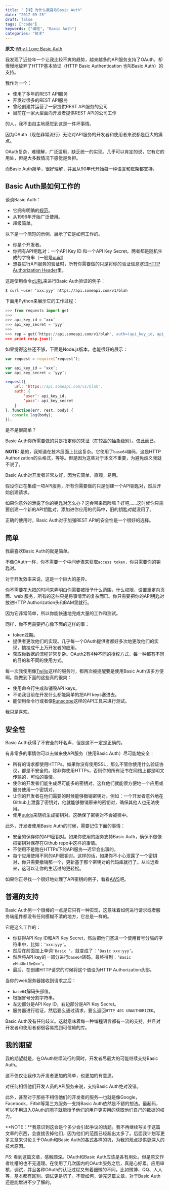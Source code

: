 ```yaml
---
title: "【译】为什么我喜欢Basic Auth"
date: "2017-09-25"
draft: false
tags: ["code"]
keywords: ["编程", "Basic Auth"]
categories: "技术"
---
```


**原文:**[Why I Love Basic Auth](http://www.rdegges.com/why-i-love-basic-auth/)

我发现了近些年一个让我比较不爽的趋势，越来越多的API服务支持了OAuth，却慢慢地放弃了HTTP基本验证（HTTP Basic Authentication 也叫Basic Auth）的支持。  

我作为一个：  

+ 使用了多年的REST API服务  
+ 开发过很多的REST API服务  
+ 曾经创建并运营了一家提供REST API服务的公司  
+ 目前在一家大型面向开发者提供REST API的公司工作  

的人，我不由自主地感觉到这是一件坏事情。  

因为OAuth（现在非常流行）无论对API服务的开发者和使用者来说都是巨大的痛点。  

OAuth复杂，难理解，广泛滥用，缺乏统一的实现。几乎可以肯定的说，它有它的用处，但是大多数情况下感觉是负担。  

而Basic Auth简单，很好理解，并且从90年代开始每一种语言和框架都支持。  

## Basic Auth是如何工作的  

谈谈Basic Auth：  

+ 它拥有明确的[规范](http://tools.ietf.org/html/rfc2617)。  
+ 从1996年开始广泛使用。  
+ 超级简单。  

以下是一个简短的示例，展示了它是如何工作的。  

+ 你是个开发者。  
+ 你拥有API钥匙对：一个API Key ID 和一个API Key Secret。两者都是随机生成的字符串（一般是[uuid](http://en.wikipedia.org/wiki/Universally_unique_identifier)）  
+ 想要进行API服务的验证时，所有你需要做的只是将你的验证信息塞进[HTTP Authorization Header](http://www.w3.org/Protocols/rfc2616/rfc2616-sec14.html)里。  

这是使用命令[cURL](http://curl.haxx.se/)来进行Basic Auth验证的例子：  

```bash
$ curl —user ‘xxx:yyy’ https://api.someapi.com/v1/blah
```

下面用Python来展示它的工作过程：  

```python
>>> from requests import get
>>>
>>> api_key_id = ‘xxx’
>>> api_key_secret = ‘yyy’
>>> 
>>> rep = get(‘https://api.someapi.com/v1/blah', auth=(api_key_id, api_key_secret))
>>> print resp.json()
```

如果觉得这些还不够，下面是Node.js版本，也能很好的展示：  

```javascript
var request = require(‘request’);

var api_key_id = ‘xxx’;
var api_key_secret = ‘yyy’;

request({
    url: ‘https://api.someapi.com/v1/blah',
    auth: {
        ‘user’: api_key_id,
        ‘pass’: api_key_secret
    }
}, function(err, rest, body) {
   console.log(body);
});  
```

是不是很简单？  

Basic Auth你所需要做的只是指定你的凭证（在较高的抽象级别）。仅此而已。  

**NOTE:** 是的，我知道在技术层面上比这复杂。它使用了`base64`编码，这是HTTP Authorization的头格式，等等。但是因为这些对于本文不重要，为避免歧义我就不说了。  

Basic Auth对开发者非常友好，因为它简单，直观，易用。  

假设你正在集成一项API服务，所有你需要做的只是创建一个API钥匙对，然后开始创建请求。  

如果你意外的泄露了你的钥匙对怎么办？这会带来风险嘛？好吧......这时候你只需要创建一个新的API钥匙对，添加进你应用的代码中，旧的钥匙对就没用了。  

正确的使用时，Basic Auth对于加强REST API的安全性是一个很好的选择。  

## 简单  

我最喜欢Basic Auth的就是简单。  

不像OAuth一样，你不需要一个中间步骤来获取`access token`，你只需要你的钥匙对。  

对于开发效率来说，这是一个巨大的差异。  

你不需要花大把的时间来弄明白你需要被授予什么范围，什么权限，设置重定向页面、web 服务，所有的这些只是将事情弄的复杂而已。你只需要把你的API钥匙对放进HTTP Authorization头和BAM里就行。  

因为它非常简单，所以你能快速地完成大量的工作和测试。  

同样，你不再需要担心像下面的这样的事：  

+ token过期。  
+ 提供者更改他们的实现。几乎每一个OAuth提供者都好多次地更改他们的实现，搞挂成千上万开发者的应用。  
+ 获取你数据的流程非常复杂。OAuth2有4种不同的授权方式，每一种都有不同的目的和不同的使用方式。  

每一次我使用像[Twilio](https://www.twilio.com/)这样的服务时，都再次被提醒要是使用Basic Auth该多方便啊。能做到下面的这些真的很爽：  

+ 使用命令行生成和销毁API keys。  
+ 不论我目前在开发什么都能简单的把API keys塞进去。  
+ 能使用命令行或者像[Runscope](https://www.runscope.com/)这样的API工具来进行测试。  

我只是喜欢。  

## 安全性  

Basic Auth获得了不安全的坏名声，但是这不一定是正确的。  

有非常多的事情你可以去做来使API服务（使用Basic Auth）尽可能地安全：  

+ 所有的请求都使用HTTPs。如果你没有使用SSL，那么不管你使用什么验证协议，都是不安全的。除非你使用HTTPs，否则你的所有证书在网络上都是明文传输的，可怕的事情。  
+ 使你的开发者们能生成尽可能多的密钥对。这样他们就能很方便地一个应用或服务使用一个密钥对。  
+ 让你的开发者在他们需要的时候能够撤销密钥对。例如：一个开发者意外地在Github上泄露了密钥对，他就能够撤销原来的密钥对，确保其他人也无法使用。  
+ 使用[uuids](http://en.wikipedia.org/wiki/Universally_unique_identifier)来随机生成密钥对。这确保了密钥对不会被猜中。  

此外，开发者使用Basic Auth的时候，需要记住下面的事情：  

+ 安全的保存你的API密钥对。如果你使用的服务支持Basic Auth，确保不做像把密钥对保存在Github repo中这样的事情。  
+ 不使用不是跑在HTTPs下的API服务—迟早会出事的。  
+ 每个应用使用不同的API密钥对。这样的话，如果你不小心泄露了一个密钥对，你只需要撤销那一个，更新基于那个密钥对的代码库就行了。从长远看来，这可以让你的生活过的更轻松。  

如果你正寻找一个很好地处理了API密钥的例子，看看[AWS](http://aws.amazon.com/)吧。  

## 普遍的支持  

Basic Auth另一个很棒的一点是它只有一种实现，这意味着如何进行请求或者服务端组件都没有任何模糊不清的地方，它总是一样的。  

它是这么工作的：  

+ 你获得API Key ID和API Key Secret，然后把他们塞进一个使用冒号分隔的字符串中，比如：`’xxx:yyy’`。  
+ 然后在前面加上单词`’Basic ‘`，就变成了：`’Basic xxx:yyy’`。  
+ 然后将API key的一部分进行`base64`转码，最终得到：`’Basic eHh4Onl5eQ==‘`。  
+ 最后，在创建HTTP请求的时候将这个值设为HTTP Authorization头部。  

当你的web服务器接收到请求之后：  

+ `base64`解码头部值。  
+ 根据冒号分割字符串。  
+ 左边部分是API Key ID，右边部分是API Key Secret。  
+ 服务器进行验证，然后要么通过请求，要么返回`HTTP 401 UNAUTHORIZED`。  

Basic Auth没有任何歧义。这就意味着每一种编程语言都有一流的支持，并且对开发者和使用者都很容易找到可信赖的库。  

## 我的期望  

我的期望就是，在OAuth继续流行的同时，开发者尽最大的可能继续支持Basic Auth。  

这不仅仅让我作为开发者更加的简单，也更加的有意思。  

对任何相信他们开发人员的API服务来说，支持Basic Auth绝对没错。  

此外，甚至对于那些不相信他们的开发者的服务—也就是像Google，Facebook，Fitbit等第三方服务—支持Basic Auth依然是不错的想法。最起码，可以不用进入OAuth的圈子就能授予他们的用户更实用的获取他们自己的数据的权力。  

**NOTE：**我意识到这会是个多少会引起争议的话题。我不再继续写关于这篇文章的东西，会直接丢掉他们，因为他们的范围已经超出太多了。后面我计划写更多文章来讨论关于OAuth和Basic Auth的各式各样的坑，为我的观点提供更深入的技术原因。  

*PS*: 看到这篇文章，感触颇深。OAuth和Basic Auth应该是各有用处。但是原文作者吐槽的也不无道理。在使用了几次国内的OAuth服务之后，真是心好累。应用审核，调试，并且各种OAuth的认证过程又有着细微的不同，比如微博、QQ、人人等，基本都有区别。调试更是坑了。不管如何，读完这篇文章，对于Basic Auth还是能增进不少了解的。
